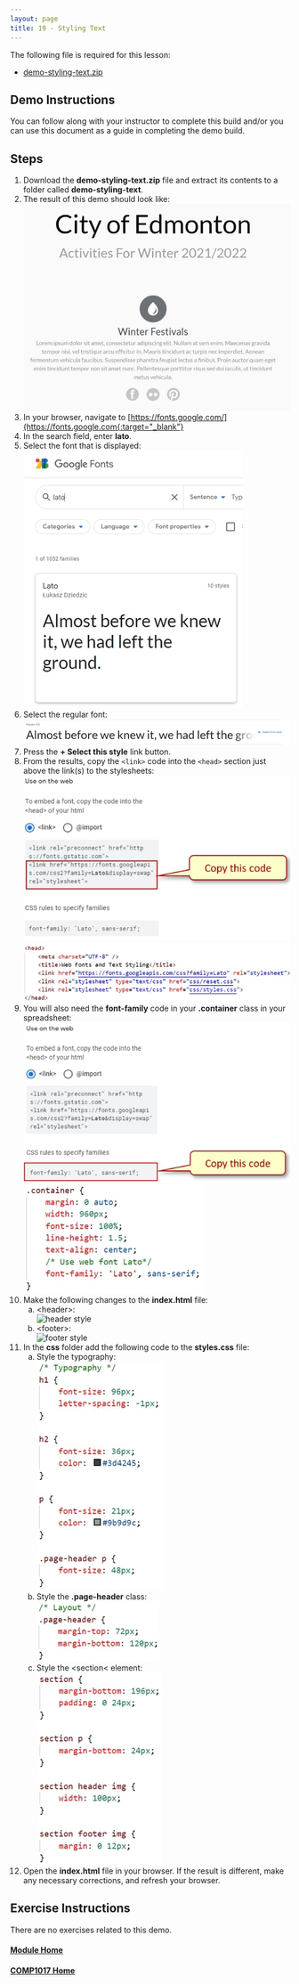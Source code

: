 ```yaml
---
layout: page
title: 19 - Styling Text
---
```

The following file is required for this lesson:
* [demo-styling-text.zip](files/demo-styling-text.zip)

## Demo Instructions
You can follow along with your instructor to complete this build and/or you can use this document as a guide in completing the demo build.

## Steps
1.	Download the **demo-styling-text.zip** file and extract its contents to a folder called **demo-styling-text**.
2.	The result of this demo should look like:<br>
![styling-text-final.jpg](files/styling-text-final.jpg)
3.	In your browser, navigate to [https://fonts.google.com/](https://fonts.google.com{:target="_blank"}
4.	In the search field, enter **lato**.
5.	Select the font that is displayed:<br>
![google-fonts-01.jpg](files/google-fonts-01.jpg)
6.	Select the regular font:<br>
![google-fonts-02.jpg](files/google-fonts-02.jpg)
7.	Press the **+ Select this style** link button.
8.	From the results, copy the `<link>` code into the `<head>` section just above the link(s) to the stylesheets:<br>
![google-fonts-03.jpg](files/google-fonts-03.jpg)<br>
![google-fonts-04.jpg](files/google-fonts-04.jpg)
9.	You will also need the **font-family** code in your **.container** class in your spreadsheet:<br>
![google-fonts-05.jpg](files/google-fonts-05.jpg)<br>
![google-fonts-06.jpg](files/google-fonts-06.jpg)
10.	Make the following changes to the **index.html** file:<br>
    <ol type="a">
        <li>&lt;header&gt;:<br>
        <img src="files/css-styles-a" alt="header style">
        </li>
        <li>&lt;footer&gt;:<br>
        <img src="files/css-styles-b" alt="footer style">
        </li>
    </ol>
11.	In the **css** folder add the following code to the **styles.css** file:<br>
    <ol type="a">
        <li>Style the typography:<br>
        <img src="files/css-styles-c.jpg" alt="typography">
        </li>
        <li>Style the <b>.page-header</b> class:<br>
        <img src="files/css-styles-d.jpg" alt=".page-header">
        </li>
        <li>Style the &lt;section&lt; element:<br>
        <img src="files/css-styles-e.jpg" alt="section">
        </li>
    </ol>
12.	Open the **index.html** file in your browser. If the result is different, make any necessary corrections, and refresh your browser.

## Exercise Instructions
There are no exercises related to this demo.

#### [Module Home](../)
#### [COMP1017 Home](../../)